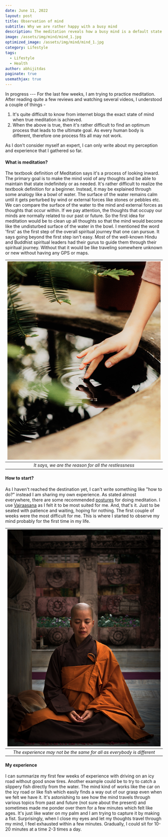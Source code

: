 ```yaml
---
date: June 11, 2022
layout: post
title: Observation of mind
subtitle: Why we are rather happy with a busy mind
description: The meditation reveals how a busy mind is a default state of humans and it's quite difficult to change that state.
image: /assets/img/mind/mind_1.jpg
optimized_image: /assets/img/mind/mind_1.jpg
category: Lifestyle
tags:
  - Lifestyle
  - Health
author: abhijitdas
paginate: true
usemathjax: true
---
```

In progress --- 
For the last few weeks, I am trying to practice meditation. After reading quite a few reviews and watching several videos, I understood a couple of things - 

1. It's quite difficult to know from internet blogs the exact state of mind when true meditation is achieved. 
2. When the above is true, then it's rather difficult to find an optimum process that leads to the ultimate goal. As every human body is different, therefore one process fits all may not work. 

As I don't consider myself an expert, I can only write about my perception and experience that I gathered so far. 
#### What is meditation? 
The textbook definition of Meditation says it's a process of looking inward. The primary goal is to make the mind void of any thoughts and be able to maintain that state indefinitely or as needed. It's rather difficult to realize the textbook definition for a beginner. Instead, it may be explained through some analogy like a bowl of water. The surface of the water remains calm until it gets perturbed by wind or external forces like stones or pebbles etc. We can compare the surface of the water to the mind and external forces as thoughts that occur within. If we pay attention, the thoughts that occupy our minds are normally related to our past or future. So the first idea for meditation would be to clean up all thoughts so that the mind would become like the undisturbed surface of the water in the bowl. I mentioned the word 'first' as the first step of the overall spiritual journey that one can pursue. It says going beyond the first step isn't easy. Most of the well-known Hindu and Buddhist spiritual leaders had their gurus to guide them through their spiritual journey. Without that it would be like traveling somewhere unknown or new without having any GPS or maps. 

| ![mind1](\assets\img\mind\Water_touch_by_hand_mod.jpg) |
|:--:|
| *It says, we are the reason for all the restlessness* | 


#### How to start?

As I haven't reached the destination yet, I can't write something like "how to do?" instead I am sharing my own experience. As stated almost everywhere, there are some recommended [postures](https://www.thewayofmeditation.com.au/meditation-posture) for doing meditation. I use [Vajraasana](https://www.healthifyme.com/blog/vajrasana-pose/) as I felt it to be most suited for me. And, that's it. Just to be seated with patience and waiting, hoping for nothing. The first couple of weeks were the most difficult for me. This is where I started to observe my mind probably for the first time in my life. 

| ![mind2](\assets\img\mind\monk_meditating.jpg) |
|:--:|
| *The experience may not be the same for all as everybody is different* | 

#### My experience

I can summarize my first few weeks of experience with driving on an icy road without good snow tires. Another example could be to try to catch a slippery fish directly from the water. The mind kind of works like the car on the icy road or like fish which easily finds a way out of our grasp even when we felt we have it. It's astonishing to see how the mind travels through various topics from past and future (not sure about the present) and sometimes made me ponder over them for a few minutes which felt like ages. It's just like water on my palm and I am trying to capture it by making a fist. Surprisingly, when I close my eyes and let my thoughts travel through my mind, I feel exhausted within a few minutes. Gradually, I could sit for 10-20 minutes at a time 2-3 times a day. 
